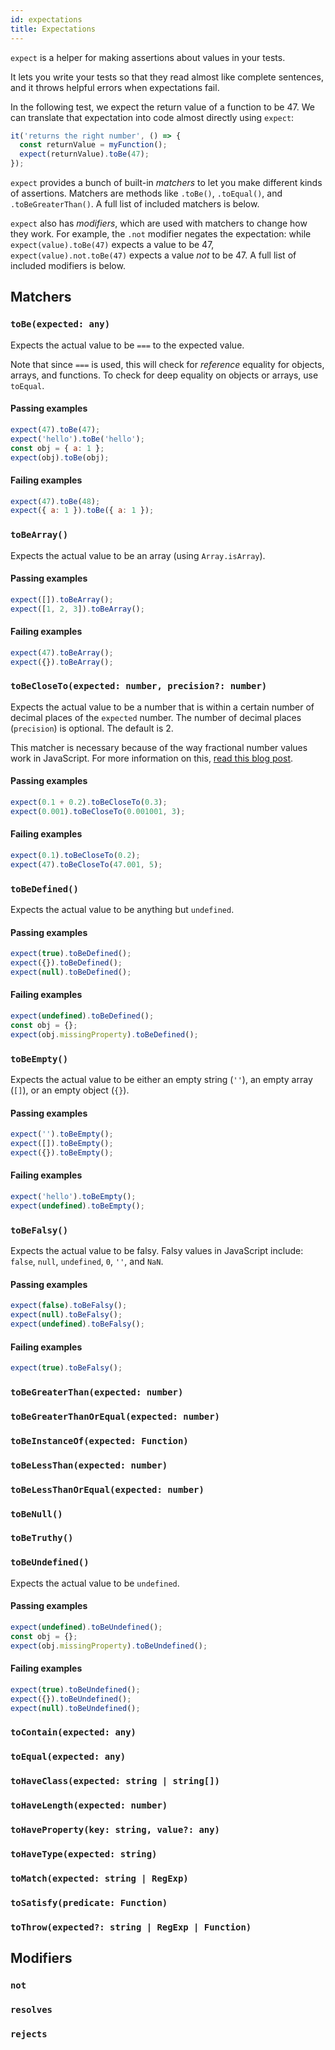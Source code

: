 ```yaml
---
id: expectations
title: Expectations
---
```


`expect` is a helper for making assertions about values in your tests.

It lets you write your tests so that they read almost like complete sentences, and it throws helpful errors when expectations fail.

In the following test, we expect the return value of a function to be 47. We can translate that expectation into code almost directly using `expect`:

```js
it('returns the right number', () => {
  const returnValue = myFunction();
  expect(returnValue).toBe(47);
});
```

`expect` provides a bunch of built-in _matchers_ to let you make different kinds of assertions. Matchers are methods like `.toBe()`, `.toEqual()`, and `.toBeGreaterThan()`. A full list of included matchers is below.

`expect` also has _modifiers_, which are used with matchers to change how they work. For example, the `.not` modifier negates the expectation: while `expect(value).toBe(47)` expects a value to be 47, `expect(value).not.toBe(47)` expects a value _not_ to be 47. A full list of included modifiers is below.

## Matchers

### `toBe(expected: any)`

Expects the actual value to be `===` to the expected value.

Note that since `===` is used, this will check for _reference_ equality for objects, arrays, and functions. To check for deep equality on objects or arrays, use `toEqual`.

#### Passing examples

```js
expect(47).toBe(47);
expect('hello').toBe('hello');
const obj = { a: 1 };
expect(obj).toBe(obj);
```

#### Failing examples

```js
expect(47).toBe(48);
expect({ a: 1 }).toBe({ a: 1 });
```

### `toBeArray()`

Expects the actual value to be an array (using `Array.isArray`).

#### Passing examples

```js
expect([]).toBeArray();
expect([1, 2, 3]).toBeArray();
```

#### Failing examples

```js
expect(47).toBeArray();
expect({}).toBeArray();
```

### `toBeCloseTo(expected: number, precision?: number)`

Expects the actual value to be a number that is within a certain number of decimal places of the `expected` number. The number of decimal places (`precision`) is optional. The default is 2.

This matcher is necessary because of the way fractional number values work in JavaScript. For more information on this, [read this blog post](http://adripofjavascript.com/blog/drips/avoiding-problems-with-decimal-math-in-javascript.html).

#### Passing examples

```js
expect(0.1 + 0.2).toBeCloseTo(0.3);
expect(0.001).toBeCloseTo(0.001001, 3);
```

#### Failing examples

```js
expect(0.1).toBeCloseTo(0.2);
expect(47).toBeCloseTo(47.001, 5);
```

### `toBeDefined()`

Expects the actual value to be anything but `undefined`.

#### Passing examples

```js
expect(true).toBeDefined();
expect({}).toBeDefined();
expect(null).toBeDefined();
```

#### Failing examples

```js
expect(undefined).toBeDefined();
const obj = {};
expect(obj.missingProperty).toBeDefined();
```

### `toBeEmpty()`

Expects the actual value to be either an empty string (`''`), an empty array (`[]`), or an empty object (`{}`).

#### Passing examples

```js
expect('').toBeEmpty();
expect([]).toBeEmpty();
expect({}).toBeEmpty();
```

#### Failing examples

```js
expect('hello').toBeEmpty();
expect(undefined).toBeEmpty();
```

### `toBeFalsy()`

Expects the actual value to be falsy. Falsy values in JavaScript include: `false`, `null`, `undefined`, `0`, `''`, and `NaN`.

#### Passing examples

```js
expect(false).toBeFalsy();
expect(null).toBeFalsy();
expect(undefined).toBeFalsy();
```

#### Failing examples

```js
expect(true).toBeFalsy();
```

### `toBeGreaterThan(expected: number)`

### `toBeGreaterThanOrEqual(expected: number)`

### `toBeInstanceOf(expected: Function)`

### `toBeLessThan(expected: number)`

### `toBeLessThanOrEqual(expected: number)`

### `toBeNull()`

### `toBeTruthy()`

### `toBeUndefined()`

Expects the actual value to be `undefined`.

#### Passing examples

```js
expect(undefined).toBeUndefined();
const obj = {};
expect(obj.missingProperty).toBeUndefined();
```

#### Failing examples

```js
expect(true).toBeUndefined();
expect({}).toBeUndefined();
expect(null).toBeUndefined();
```

### `toContain(expected: any)`

### `toEqual(expected: any)`

### `toHaveClass(expected: string | string[])`

### `toHaveLength(expected: number)`

### `toHaveProperty(key: string, value?: any)`

### `toHaveType(expected: string)`

### `toMatch(expected: string | RegExp)`

### `toSatisfy(predicate: Function)`

### `toThrow(expected?: string | RegExp | Function)`

## Modifiers

### `not`

### `resolves`

### `rejects`
